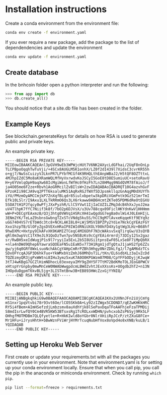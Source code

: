 # Installation instructions

Create a conda environment from the environment file:

``` bash
conda env create -f environment.yaml 
```

If you ever require a new package, add the package to the list of dependendencies and update the environment

``` bash
conda env update -f environment.yaml
```

## Create database

In the bnhcoin folder open a python interpreter and run the following:

``` python
>>> from app import db
>>> db.create_all()
```

You should notice that a site.db file has been created in the folder.

## Example Keys

See blockchain.generateKeys for details on how RSA is used to generate public and private keys.

An example private key.

```text
-----BEGIN RSA PRIVATE KEY-----
MIIEowIBAAKCAQEAnl3pGVH9wEb3WPWjcHUt7V6NK2AXycLdGFhai/2UqF8nOnLp
TLCPBpoOqqhTwTuVji/+4SCx8AUGLM5K1onhX/LZ0f2dI439l7XidsC3cvrKR55h
o+gj7/NwSsCuizyVJLknPR7LPYbfMCGf4K9RHQLthEAnpWBaJ2/H5tQF8OZTttxL
4MJhpIZdC5Mo8aKXRamWQLMfHyVxrwdvKoJSCyI5GoE8tD8ESumiuUC+setoRavU
H+y6YVmlqOpH9aqXw68IcMgiWonLfWfHc0fHzFh7Ln28HMqg9NGdQVM78fAioJ/f
ja4O05me6F2ze+Rbvh1AoGRMcilZvBIlsW+2zwIDAQABAoIBADRQT10G4azvhGvF
kPzoKIi98CJA9vq2PTT6ksaluMK51AqRxRGJTWXf5DJpsmkllqzGnAqgM0dXUYfh
iYU/PMzmOyAMCCmjkP7ZnXqfBLqdr85iulxbpetw3kpDRiVGmPntk9Gz521mrTmI
Efk10LSlr/I9Axu1LXLTkRRmO6Qs3LX6rkaww9AB6HcmtZKTe05PDM6dReOtEGXU
5SOA7tH1PJfqcy0wPfjJXxPyzhR/LlC5YVwt1IjIaCUZILZMq3dcB4hXxJyoJ2ma
uV4TlhpK7ffC7Niif3k8f/7bO2p6DJVsX/u3Uv788cqx09FiclHKYdnKwV1HHHmm
wW+P+DECgYEAxmzB/Q3j3htg0VWVq1HSRcXH41wQgdGG7egBa0xlWi4J0LEmHIjL
3ENm2YK/TeLaZ9sbnsGwbngTZxSTcVNdg5ku5S/hCC9gM7lAvxeKqqeKtf9EYq9z
uGG7404VS7rETbWdc3tc8+NCKLAKI8L0+LWj5MSVIBPZPy2Ydie7NckCgYEAzFGY
Xxo1hzpTB/GlOFyZgsDVEXxHRaIP8IWIdRNiUXOLY00kFD4Xy1gtWg3LHz+B68hf
9hwDXMc+Hxtpy9IkAFvXK9KAMIZTCeqC4MI6DhF7N3cWAksvSxqTirqGw/U3sQYB
qRl0m3wpVcC1fX9eJL91QoDzTwn7pv5NSBzKs9cCgYEAi4rmrdj73DIy12Sx2gaz
sr/RwBH5xeIdWugjP1s9l7ryyiIa5ExL2b5I8USi1tpnsEwF05LxSe8F7iMpQbRX
+nla4nDWd9Qhep6YawraSQOEaFN5u1EaN5v773H1Rgm1jdTgQtuJ1jaHS2fp6ZZs
gw/yj6q0GRf8WxLsuoNchAkCgYAHpCmRrPZBh3Hhgy0NrZDkLfgJ/l7gAM6dzTCs
SDxOFYcqAJGP3D6hkTuo+YkWMxbVzZmhJ60MhDsTiL/tKn/EL6sdbXLz3aIvZcDd
TQZEzmyQR3jgPxWWtni8IHu3ymz5xuK7A0O0KPGWzm07M08/CpYFFbODyjjKJwqW
3tTJ4wKBgG7GCZlHimNDhocL03exeyaIMY9gZHY5F7TtM72BdKMoTOLJEoG8PWCV
xHtspYrGnpby0mwMnCeW0NWAbWwgpdcmLBWdZvhtJExXXssKs+UOgdb2hT2+n13N
IHOpduDgpmT6kvBL5jg+3LISTmtBnw3B+EB893HWcZzxGjYYNIQ/
-----END RSA PRIVATE KEY-----
```

An example public key.

```text
-----BEGIN PUBLIC KEY-----
MIIBIjANBgkqhkiG9w0BAQEFAAOCAQ8AMIIBCgKCAQEA1KXx2UXNnJFn2iUjCmYg
mS1nxr1pqVtvbi78r93vt6Oe/lCO5SKk0A+Ly92zIZWgx5CDOND7/qEZwKHKkHRC
RY5i4fBem+AImHSefzdjLmbzsmv8auXdhYjk8lSePavDqaTFoAAFhjeFzaTPMDij
S8mdIsrLwfQY0Cm4BVR5KW53BTsxsRg1TcROLxxWDHN/pvhcxobZsP6Syj9Rk5LF
OHhgfMOTMDBm7QLQfyetle+R+HkKIwld8oYGbr0NlrXHiiRpJCcP/ztZXuG8FCe+
Mr1HFu+iJrysHhtH+bBwWznFViWrjHYMrTcuqNubHfVox8oVpd4o8xXNB/kuLB/1
YQIDAQAB
-----END PUBLIC KEY-----
```

## Setting up Heroku Web Server

First create or update your requirements.txt with all the packages you currently use in your environment. Note that environment.yaml is for setting up your conda environment locally. Ensure that when you call pip, you call the pip in the anaconda or miniconda environment. Check by running `which pip`.

``` zsh
pip list --format=freeze > requirements.txt
```
